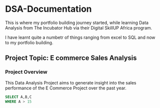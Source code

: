 # DSA-Documentation
This is where my portfolio building journey started, while learning Data Analysis from The Incubator Hub via their Digital SkillUP Africa program.

I have learnt quite a numbetr of things ranging from excel to SQL and now to my portfolio building.

## Project Topic: E commerce Sales Analysis

### Project Overview

This Data Analysis Project aims to generate insight into the sales performance of the E Commerce Project over the past year.
``` SQL
SELECT A,B,C
WHERE A > 15
```


